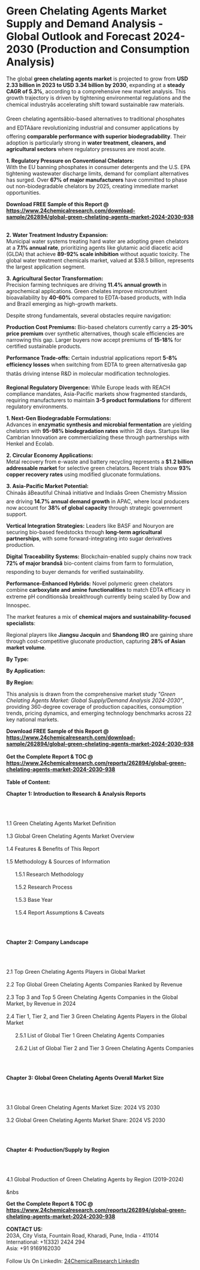 <h1>Green Chelating Agents Market Supply and Demand Analysis - Global Outlook and Forecast 2024-2030 (Production and Consumption Analysis)</h1><p>The global <strong>green chelating agents market</strong> is projected to grow from <strong>USD 2.33 billion in 2023 to USD 3.34 billion by 2030</strong>, expanding at a <strong>steady CAGR of 5.3%</strong>, according to a comprehensive new market analysis. This growth trajectory is driven by tightening environmental regulations and the chemical industryâs accelerating shift toward sustainable raw materials.</p><p>Green chelating agentsâbio-based alternatives to traditional phosphates and EDTAâare revolutionizing industrial and consumer applications by offering <strong>comparable performance with superior biodegradability</strong>. Their adoption is particularly strong in <strong>water treatment, cleaners, and agricultural sectors</strong> where regulatory pressures are most acute.</p><p><strong>1. Regulatory Pressure on Conventional Chelators:</strong><br>
With the EU banning phosphates in consumer detergents and the U.S. EPA tightening wastewater discharge limits, demand for compliant alternatives has surged. Over <strong>67% of major manufacturers</strong> have committed to phase out non-biodegradable chelators by 2025, creating immediate market opportunities.</p><div><b>Download FREE Sample of this Report @ 
            <a href="https://www.24chemicalresearch.com/download-sample/262894/global-green-chelating-agents-market-2024-2030-938">
            https://www.24chemicalresearch.com/download-sample/262894/global-green-chelating-agents-market-2024-2030-938</a></b></div><br><p><strong>2. Water Treatment Industry Expansion:</strong><br>
Municipal water systems treating hard water are adopting green chelators at a <strong>7.1% annual rate</strong>, prioritizing agents like glutamic acid diacetic acid (GLDA) that achieve <strong>89-92% scale inhibition</strong> without aquatic toxicity. The global water treatment chemicals market, valued at $38.5 billion, represents the largest application segment.</p><p><strong>3. Agricultural Sector Transformation:</strong><br>
Precision farming techniques are driving <strong>11.4% annual growth</strong> in agrochemical applications. Green chelates improve micronutrient bioavailability by <strong>40-60%</strong> compared to EDTA-based products, with India and Brazil emerging as high-growth markets.</p><p>Despite strong fundamentals, several obstacles require navigation:</p><p><strong>Production Cost Premiums:</strong> Bio-based chelators currently carry a <strong>25-30% price premium</strong> over synthetic alternatives, though scale efficiencies are narrowing this gap. Larger buyers now accept premiums of <strong>15-18%</strong> for certified sustainable products.</p><p><strong>Performance Trade-offs:</strong> Certain industrial applications report <strong>5-8% efficiency losses</strong> when switching from EDTA to green alternativesâa gap thatâs driving intense R&amp;D in molecular modification technologies.</p><p><strong>Regional Regulatory Divergence:</strong> While Europe leads with REACH compliance mandates, Asia-Pacific markets show fragmented standards, requiring manufacturers to maintain <strong>3-5 product formulations</strong> for different regulatory environments.</p><p><strong>1. Next-Gen Biodegradable Formulations:</strong><br>
Advances in <strong>enzymatic synthesis and microbial fermentation</strong> are yielding chelators with <strong>95-98% biodegradation rates</strong> within 28 days. Startups like Cambrian Innovation are commercializing these through partnerships with Henkel and Ecolab.</p><p><strong>2. Circular Economy Applications:</strong><br>
Metal recovery from e-waste and battery recycling represents a <strong>$1.2 billion addressable market</strong> for selective green chelators. Recent trials show <strong>93% copper recovery rates</strong> using modified gluconate formulations.</p><p><strong>3. Asia-Pacific Market Potential:</strong><br>
Chinaâs âBeautiful Chinaâ initiative and Indiaâs Green Chemistry Mission are driving <strong>14.7% annual demand growth</strong> in APAC, where local producers now account for <strong>38% of global capacity</strong> through strategic government support.</p><p><strong>Vertical Integration Strategies:</strong> Leaders like BASF and Nouryon are securing bio-based feedstocks through <strong>long-term agricultural partnerships</strong>, with some forward-integrating into sugar derivatives production.</p><p><strong>Digital Traceability Systems:</strong> Blockchain-enabled supply chains now track <strong>72% of major brandsâ</strong> bio-content claims from farm to formulation, responding to buyer demands for verified sustainability.</p><p><strong>Performance-Enhanced Hybrids:</strong> Novel polymeric green chelators combine <strong>carboxylate and amine functionalities</strong> to match EDTA efficacy in extreme pH conditionsâa breakthrough currently being scaled by Dow and Innospec.</p><p>The market features a mix of <strong>chemical majors and sustainability-focused specialists</strong>:</p><p>Regional players like <strong>Jiangsu Jacquin</strong> and <strong>Shandong IRO</strong> are gaining share through cost-competitive gluconate production, capturing <strong>28% of Asian market volume</strong>.</p><p><strong>By Type:</strong></p><p><strong>By Application:</strong></p><p><strong>By Region:</strong></p><p>This analysis is drawn from the comprehensive market study <em>"Green Chelating Agents Market: Global Supply/Demand Analysis 2024-2030"</em>, providing 360-degree coverage of production capacities, consumption trends, pricing dynamics, and emerging technology benchmarks across 22 key national markets.</p><div><b>Download FREE Sample of this Report @ 
            <a href="https://www.24chemicalresearch.com/download-sample/262894/global-green-chelating-agents-market-2024-2030-938">
            https://www.24chemicalresearch.com/download-sample/262894/global-green-chelating-agents-market-2024-2030-938</a></b></div><br><div><b>Get the Complete Report & TOC @ 
            <a href="https://www.24chemicalresearch.com/reports/262894/global-green-chelating-agents-market-2024-2030-938">
            https://www.24chemicalresearch.com/reports/262894/global-green-chelating-agents-market-2024-2030-938</a></b></div><br>
            <b>Table of Content:</b><p><p><strong>Chapter 1: Introduction to Research &amp; Analysis Reports</strong></p><br />
<br />
<p>1.1 Green Chelating Agents Market Definition<br /><br />
1.3 Global Green Chelating Agents Market Overview<br /><br />
1.4 Features &amp; Benefits of This Report<br /><br />
1.5 Methodology &amp; Sources of Information<br /><br />
&nbsp;&nbsp;&nbsp;&nbsp;&nbsp; 1.5.1 Research Methodology<br /><br />
&nbsp;&nbsp;&nbsp;&nbsp;&nbsp; 1.5.2 Research Process<br /><br />
&nbsp;&nbsp;&nbsp;&nbsp;&nbsp; 1.5.3 Base Year<br /><br />
&nbsp;&nbsp;&nbsp;&nbsp;&nbsp; 1.5.4 Report Assumptions &amp; Caveats</p><br />
<br />
<p><strong>Chapter 2: Company Landscape</strong></p><br />
<br />
<p>2.1 Top Green Chelating Agents Players in Global Market<br /><br />
2.2 Top Global Green Chelating Agents Companies Ranked by Revenue<br /><br />
2.3 Top 3 and Top 5 Green Chelating Agents Companies in the Global Market, by Revenue in 2024<br /><br />
2.4 Tier 1, Tier 2, and Tier 3 Green Chelating Agents Players in the Global Market<br /><br />
&nbsp;&nbsp;&nbsp;&nbsp;&nbsp; 2.5.1 List of Global Tier 1 Green Chelating Agents Companies<br /><br />
&nbsp;&nbsp;&nbsp;&nbsp;&nbsp; 2.6.2 List of Global Tier 2 and Tier 3 Green Chelating Agents Companies</p><br />
<br />
<p><strong>Chapter 3: Global Green Chelating Agents Overall Market Size</strong></p><br />
<br />
<p>3.1 Global Green Chelating Agents Market Size: 2024 VS 2030<br /><br />
3.2 Global Green Chelating Agents Market Share: 2024 VS 2030</p><br />
<br />
<p><strong>Chapter 4: Production/Supply by Region</strong></p><br />
<br />
<p>4.1 Global Production of Green Chelating Agents by Region (2019-2024)<br /><br />
&nbs</p><div><b>Get the Complete Report & TOC @ 
            <a href="https://www.24chemicalresearch.com/reports/262894/global-green-chelating-agents-market-2024-2030-938">
            https://www.24chemicalresearch.com/reports/262894/global-green-chelating-agents-market-2024-2030-938</a></b></div><br><b>CONTACT US:</b><br>
            203A, City Vista, Fountain Road, Kharadi, Pune, India - 411014<br>
            International: +1(332) 2424 294<br>
            Asia: +91 9169162030 <br><br>
            Follow Us On LinkedIn: <a href="https://www.linkedin.com/company/24chemicalresearch/">24ChemicalResearch LinkedIn</a>